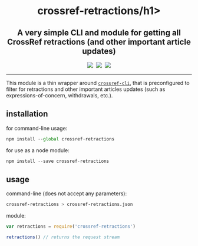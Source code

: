 <div align="center">
  <h1>crossref-retractions/h1>
  <h2>A very simple CLI and module for getting all CrossRef retractions (and other important article updates)</h2>
</div>

<div align="center">
  <a href="https://www.npmjs.com/package/crossref-retractions" alt="NPM package"><img src="https://img.shields.io/npm/v/crossref-cli.svg?style=flat-square" /></a>&nbsp;
  <a href="https://github.com/fathomlabs/crossref-cli/blob/master/LICENSE" alt="MIT license"><img src="https://img.shields.io/badge/license-MIT-green.svg?style=flat-square" /></a>&nbsp;
  <img src="https://img.shields.io/badge/made_with-❤️💙💚💛💜-e6e6e6.svg?style=flat-square" />
</div>

---

This module is a thin wrapper around [`crossref-cli`](https://github.com/fathomlabs/crossref-cli), that is preconfigured to filter for retractions and other important articles updates (such as expressions-of-concern, withdrawals, etc.).

## installation

for command-line usage:

```js
npm install --global crossref-retractions
```

for use as a node module:

```js
npm install --save crossref-retractions
```

## usage

command-line (does not accept any parameters):

```bash
crossref-retractions > crossref-retractions.json
```

module:

```js
var retractions = require('crossref-retractions')

retractions() // returns the request stream
```
